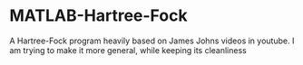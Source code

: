 # MATLAB-Hartree-Fock
A Hartree-Fock program heavily based on James Johns videos in youtube. I am trying to make it more general, while keeping its cleanliness
